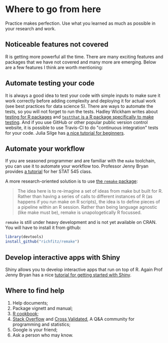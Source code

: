 # Where to go from here

Practice makes perfection. Use what you learned as much as possible in your research and work.

## Noticeable features not covered
R is getting more powerful all the time. There are many exciting features and packages that we have not covered and many more are emerging. Below are a few features I think are worth mentioning:

## Automate testing your code

It is always a good idea to test your code with simple inputs to make sure it work correctly before adding complexity and deploying it for actual work (see best practices for data science 5). There are ways to automate the tests, so you will not forget to run the tests. Hadley Wickham writes about [testing for R packages](http://r-pkgs.had.co.nz/tests.html) and [`testthat` is a R package specifically to make testing](https://github.com/r-lib/testthat). And if you use GitHub or other popular public version control website, it is possible to use Travis-CI to do "continuous integration" tests for your code. Julia Silge has [a nice tutorial for beginners](https://juliasilge.com/blog/beginners-guide-to-travis/).

## Automate your workflow

If you are seasoned programmer and are familiar with the `make` toolchain, you can use it to automate your workflow too. Professor Jenny Bryan provides [a tutorial](http://stat545.com/automation00_index.html) for her STAT 545 class.

A more research-oriented solution is to use [the `remake` package](https://github.com/richfitz/remake):

> The idea here is to re-imagine a set of ideas from make but built for R. Rather than having a series of calls to different instances of R (as happens if you run make on R scripts), the idea is to define pieces of a pipeline within an R session. Rather than being language agnostic (like make must be), remake is unapologetically R focussed.

`remake` is still under heavy development and is not yet available on CRAN. You will have to install it from github:


```r
library(devtools)
install_github("richfitz/remake")
```

## Develop interactive apps with Shiny

Shiny allows you to develop interactive apps that run on top of R. Again Prof Jenny Bryan has a nice [tutorial for getting started with Shiny](http://stat545.com/shiny00_index.html).

## Where to find help

1. Help documents;
1. Package vignett and manual;
1. [R cookbook](http://www.cookbook-r.com/);
1. [Stack Overflow](http://stackoverflow.com/questions/tagged/r) and [Cross Validated](https://stats.stackexchange.com/), A Q&A community for programming and statistics;
1. Google is your friend;
1. Ask a person who may know.
